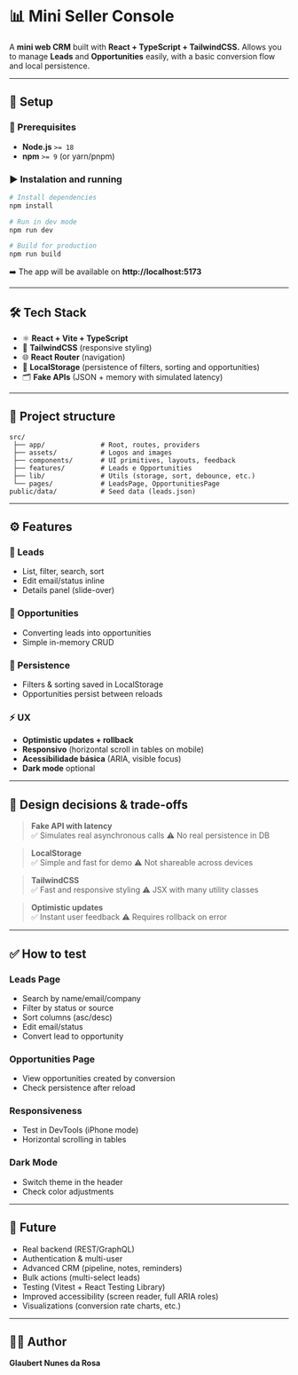 # 📊 Mini Seller Console

A **mini web CRM** built with **React + TypeScript + TailwindCSS.**
Allows you to manage **Leads** and **Opportunities** easily, with a basic conversion flow and local persistence.

---

## 🚀 Setup

### 🔧 Prerequisites

- **Node.js** `>= 18`
- **npm** `>= 9` (or yarn/pnpm)

### ▶️ Instalation and running

```bash
# Install dependencies
npm install

# Run in dev mode
npm run dev

# Build for production
npm run build
```

➡️ The app will be available on **http://localhost:5173**

---

## 🛠️ Tech Stack

- ⚛️ **React + Vite + TypeScript**
- 🎨 **TailwindCSS** (responsive styling)
- 🌐 **React Router** (navigation)
- 💾 **LocalStorage** (persistence of filters, sorting and opportunities)
- 🗂️ **Fake APIs** (JSON + memory with simulated latency)

---

## 📂 Project structure

```
src/
 ├── app/              # Root, routes, providers
 ├── assets/           # Logos and images
 ├── components/       # UI primitives, layouts, feedback
 ├── features/         # Leads e Opportunities
 ├── lib/              # Utils (storage, sort, debounce, etc.)
 └── pages/            # LeadsPage, OpportunitiesPage
public/data/           # Seed data (leads.json)
```

---

## ⚙️ Features

### 👥 Leads

- List, filter, search, sort
- Edit email/status inline
- Details panel (slide-over)

### 💼 Opportunities

- Converting leads into opportunities
- Simple in-memory CRUD

### 📌 Persistence

- Filters & sorting saved in LocalStorage
- Opportunities persist between reloads

### ⚡ UX

- **Optimistic updates + rollback**
- **Responsivo** (horizontal scroll in tables on mobile)
- **Acessibilidade básica** (ARIA, visible focus)
- **Dark mode** optional

---

## 🎯 Design decisions & trade-offs

> **Fake API with latency**  
> ✅ Simulates real asynchronous calls
> ⚠️ No real persistence in DB

> **LocalStorage**  
> ✅ Simple and fast for demo
> ⚠️ Not shareable across devices

> **TailwindCSS**  
> ✅ Fast and responsive styling
> ⚠️ JSX with many utility classes

> **Optimistic updates**  
> ✅ Instant user feedback
> ⚠️ Requires rollback on error

---

## ✅ How to test

### Leads Page

- Search by name/email/company
- Filter by status or source
- Sort columns (asc/desc)
- Edit email/status
- Convert lead to opportunity

### Opportunities Page

- View opportunities created by conversion
- Check persistence after reload

### Responsiveness

- Test in DevTools (iPhone mode)
- Horizontal scrolling in tables

### Dark Mode

- Switch theme in the header
- Check color adjustments

---

## 🔮 Future

- Real backend (REST/GraphQL)
- Authentication & multi-user
- Advanced CRM (pipeline, notes, reminders)
- Bulk actions (multi-select leads)
- Testing (Vitest + React Testing Library)
- Improved accessibility (screen reader, full ARIA roles)
- Visualizations (conversion rate charts, etc.)

---

## 👨‍💻 Author

**Glaubert Nunes da Rosa**
